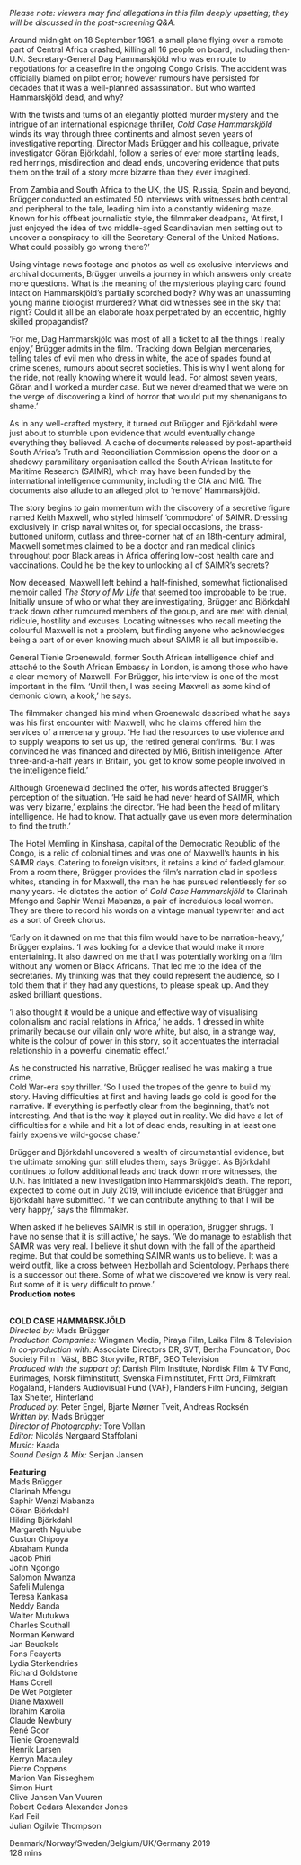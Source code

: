 

_Please note: viewers may find allegations in this film deeply upsetting; they will be discussed in the post-screening Q&A._

Around midnight on 18 September 1961, a small plane flying over a remote part of Central Africa crashed, killing all 16 people on board, including then-U.N. Secretary-General Dag Hammarskjöld who was en route to negotiations for a ceasefire in the ongoing Congo Crisis. The accident was officially blamed on pilot error; however rumours have persisted for decades that it was a well-planned assassination. But who wanted Hammarskjöld dead, and why?

With the twists and turns of an elegantly plotted murder mystery and the intrigue of an international espionage thriller, _Cold Case Hammarskjöld_ winds its way through three continents and almost seven years of investigative reporting. Director  Mads Brügger and his colleague, private investigator Göran Björkdahl, follow a series of ever more startling leads, red herrings, misdirection and dead ends, uncovering evidence that puts them on the trail of a story more bizarre than they ever imagined.

From Zambia and South Africa to the UK, the US, Russia, Spain and beyond, Brügger conducted an estimated 50 interviews with witnesses both central and peripheral to the tale, leading him into a constantly widening maze. Known for his offbeat journalistic style, the filmmaker deadpans, ‘At first, I just enjoyed the idea of two middle-aged Scandinavian men setting out to uncover a conspiracy to kill the Secretary-General of the United Nations. What could possibly go wrong there?’

Using vintage news footage and photos as well as exclusive interviews and archival documents, Brügger unveils a journey in which answers only create more questions. What is the meaning of the mysterious playing card found intact on Hammarskjöld’s partially scorched body? Why was an unassuming young marine biologist murdered? What did witnesses see in the sky that night? Could it all be an elaborate hoax perpetrated by an eccentric, highly skilled propagandist?

‘For me, Dag Hammarskjöld was most of all a ticket to all the things I really enjoy,’ Brügger admits in the film. ‘Tracking down Belgian mercenaries, telling tales of evil men who dress in white, the ace of spades found at crime scenes, rumours about secret societies. This is why I went along for the ride, not really knowing where it would lead. For almost seven years, Göran and I worked a murder case. But we never dreamed that we were on the verge of discovering a kind of horror that would put my shenanigans to shame.’

As in any well-crafted mystery, it turned out Brügger and Björkdahl were just about to stumble upon evidence that would eventually change everything they believed.  A cache of documents released by post-apartheid South Africa’s Truth and Reconciliation Commission opens the door on a shadowy paramilitary organisation called the South African Institute for Maritime Research (SAIMR), which may have been funded by the international intelligence community, including the CIA and MI6. The documents also  allude to an alleged plot to ‘remove’ Hammarskjöld.

The story begins to gain momentum with the discovery of a secretive figure named Keith Maxwell, who styled himself ‘commodore’ of SAIMR. Dressing exclusively in crisp naval whites or, for special occasions, the brass-buttoned uniform, cutlass and three-corner hat of an 18th-century admiral, Maxwell sometimes claimed to be a doctor and ran medical clinics throughout poor Black areas in Africa offering  low-cost health care and vaccinations. Could he be the key to unlocking all of SAIMR’s secrets?

Now deceased, Maxwell left behind a half-finished, somewhat fictionalised memoir called _The Story of My Life_ that seemed too improbable to be true. Initially unsure of who or what they are investigating, Brügger and Björkdahl track down other rumoured members of the group, and are met with denial, ridicule, hostility and excuses. Locating witnesses who recall meeting the colourful Maxwell is not a problem, but finding anyone who acknowledges being a part of or even knowing much about SAIMR is all but impossible.

General Tienie Groenewald, former South African intelligence chief and attaché to the South African Embassy in London, is among those who have a clear memory of Maxwell. For Brügger, his interview is one of the most important in the film. ‘Until then, I was seeing Maxwell as some kind of demonic clown, a kook,’ he says.

The filmmaker changed his mind when Groenewald described what he says was his first encounter with Maxwell, who he claims offered him the services of a mercenary group. ‘He had the resources to use violence and to supply weapons to set us up,’ the retired general confirms. ‘But I was convinced he was financed and directed by MI6, British intelligence. After three-and-a-half years in Britain, you get to know some people involved in the intelligence field.’

Although Groenewald declined the offer, his words affected Brügger’s perception of the situation. ‘He said he had never heard of SAIMR, which was very bizarre,’ explains the director. ‘He had been the head of military intelligence. He had to know. That actually gave us even more determination to find the truth.’

The Hotel Memling in Kinshasa, capital of the Democratic Republic of the Congo, is a relic of colonial times and was one of Maxwell’s haunts in his SAIMR days. Catering to foreign visitors, it retains a kind of faded glamour. From a room there, Brügger provides the film’s narration clad in spotless whites, standing in for Maxwell, the man he has pursued relentlessly for so many years. He dictates the action of _Cold Case Hammarskjöld_ to Clarinah Mfengo and Saphir Wenzi Mabanza, a pair of incredulous local women. They are there to record his words on a vintage manual typewriter and act as a sort of Greek chorus.

‘Early on it dawned on me that this film would have to be narration-heavy,’ Brügger explains. ‘I was looking for a device that would make it more entertaining. It also dawned on me that I was potentially working on a film without any women or Black Africans. That led me to the idea of the secretaries. My thinking was that they could represent the audience, so I told them that if they had any questions, to please speak up. And they asked brilliant questions.

‘I also thought it would be a unique and effective way of visualising colonialism and racial relations in Africa,’ he adds. ‘I dressed in white primarily because our villain only wore white, but also, in a strange way, white is the colour of power in this story, so it accentuates the interracial relationship in a powerful cinematic effect.’

As he constructed his narrative, Brügger realised he was making a true crime,  
Cold War-era spy thriller. ‘So I used the tropes of the genre to build my story. Having difficulties at first and having leads go cold is good for the narrative. If everything is perfectly clear from the beginning, that’s not interesting. And that is the way it played out in reality. We did have a lot of difficulties for a while and hit a lot of dead ends, resulting in at least one fairly expensive wild-goose chase.’

Brügger and Björkdahl uncovered a wealth of circumstantial evidence, but the ultimate smoking gun still eludes them, says Brügger. As Björkdahl continues to follow additional leads and track down more witnesses, the U.N. has initiated a new investigation into Hammarskjöld’s  death. The report, expected to come out in July 2019, will include evidence that Brügger and Björkdahl have submitted. ‘If we can contribute anything to that I will be very happy,’ says the filmmaker.

When asked if he believes SAIMR is still in operation, Brügger shrugs. ‘I have no sense that it is still active,’ he says. ‘We do manage to establish that SAIMR was very real. I believe it shut down with the fall of the apartheid regime. But that could be something SAIMR wants us to believe. It was a weird outfit, like a cross between Hezbollah and Scientology. Perhaps there is a successor out there.  Some of what we discovered we know is very real. But some of it is very difficult  to prove.’  
**Production notes**
<br><br>

**COLD CASE HAMMARSKJÖLD**<br>
_Directed by:_ Mads Brügger<br>
_Production Companies:_ Wingman Media,  Piraya Film, Laika Film & Television<br>
_In co-production with:_ Associate Directors DR,  SVT, Bertha Foundation, Doc Society Film i Väst, BBC Storyville, RTBF, GEO Television<br>
_Produced with the support of:_ Danish Film Institute, Nordisk Film & TV Fond, Eurimages, Norsk filminstitutt, Svenska Filminstitutet, Fritt Ord, Filmkraft Rogaland, Flanders Audiovisual Fund (VAF), Flanders Film Funding, Belgian Tax Shelter, Hinterland<br>
_Produced by:_ Peter Engel, Bjarte Mørner Tveit, Andreas Rocksén<br>
_Written by:_ Mads Brügger<br>
_Director of Photography:_ Tore Vollan<br>
_Editor:_ Nicolás Nørgaard Staffolani<br>
_Music:_ Kaada<br>
_Sound Design & Mix:_ Senjan Jansen<br>

**Featuring**<br>
Mads Brügger<br>
Clarinah Mfengu<br>
Saphir Wenzi Mabanza<br>
Göran Björkdahl<br>
Hilding Björkdahl<br>
Margareth Ngulube<br>
Custon Chipoya<br>
Abraham Kunda<br>
Jacob Phiri<br>
John Ngongo<br>
Salomon Mwanza<br>
Safeli Mulenga<br>
Teresa Kankasa<br>
Neddy Banda<br>
Walter Mutukwa<br>
Charles Southall<br>
Norman Kenward<br>
Jan Beuckels<br>
Fons Feayerts<br>
Lydia Sterkendries<br>
Richard Goldstone<br>
Hans Corell<br>
De Wet Potgieter<br>
Diane Maxwell<br>
Ibrahim Karolia<br>
Claude Newbury<br>
René Goor<br>
Tienie Groenewald<br>
Henrik Larsen<br>
Kerryn Macauley<br>
Pierre Coppens<br>
Marion Van Risseghem<br>
Simon Hunt<br>
Clive Jansen Van Vuuren<br>
Robert Cedars Alexander Jones<br>
Karl Feil<br>
Julian Ogilvie Thompson<br>

Denmark/Norway/Sweden/Belgium/UK/Germany 2019<br>
128 mins<br>
<br>
<!--stackedit_data:
eyJoaXN0b3J5IjpbMTg0MTQwOTQ3Ml19
-->